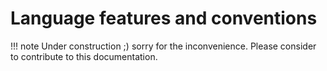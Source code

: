 # Language features and conventions

!!! note
    Under construction ;) sorry for the inconvenience. Please consider to
    contribute to this documentation.
